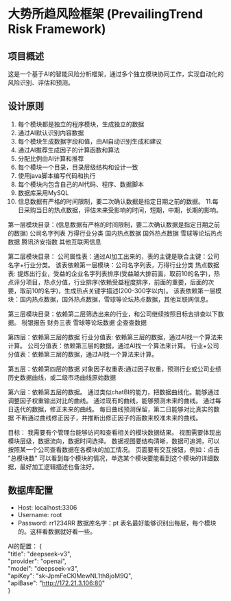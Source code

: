 # 大势所趋风险框架 (PrevailingTrend Risk Framework)

## 项目概述
这是一个基于AI的智能风险分析框架，通过多个独立模块协同工作，实现自动化的风险识别、评估和预测。

## 设计原则
1. 每个模块都是独立的程序模块，生成独立的数据
2. 通过AI默认识别内容数据
3. 每个模块生成数据字段和值，由AI自动识别生成和建议
4. 通过AI推荐生成因子的计算函数和算法
5. 分配比例由AI计算和推荐
6. 每个模块一个目录，目录层级结构和设计一致
7. 使用java脚本编写代码和执行
8. 每个模块内包含自己的AI代码、程序、数据脚本
9. 数据库采用MySQL
10. 信息数据有严格的时间限制，要二次确认数据是指定日期之前的数据。
11.每日采购当日的热点数据，评估未来受影响的时间，短期，中期，长期的影响。


第一层模块目录：(信息数据有严格的时间限制，要二次确认数据是指定日期之前的数据)
公司名字列表
万得行业分类
国内热点数据
国外热点数据
雪球等论坛热点数据
腾讯济安指数
其他互联网信息

第二层模块目录：
公司属性表：通过AI加工出来的，表的主键是联合主键：公司名字+行业分类。
           该表依赖第一层模块：公司名字列表，万得行业分类
热点数据表: 提炼出行业，受益的企业名字列表排序(受益越大排前面，取前10的名字)，热点评分项目，热点分值，行业排序(依赖受益程度排序，前面的重要，后面的次要，取前10的名字)，生成热点关键字描述(200-300字以内)。
           该表依赖第一层模块：国内热点数据，国外热点数据，雪球等论坛热点数据，其他互联网信息。

第三层模块目录：依赖第二层筛选出来的行业，和公司继续按照目标去排查以下数据。
税银报告
财务三表
雪球等论坛数据
企查查数据

第四层：依赖第三层的数据
行业分值表: 依赖第三层的数据，通过AI找一个算法来计算。
公司分值表：依赖第三层的数据，通过AI找一个算法来计算。
行业+公司分值表：依赖第三层的数据，通过AI找一个算法来计算。

第五层：依赖第四层的数据
对象因子权重表:通过因子权重，预测行业或公司业绩历史数据曲线，或二级市场曲线原始数据

第六层：依赖第五层的数据。
通过类似chatBI的能力，把数据曲线化。能够通过调整因子权重输出对比的曲线。
通过现有的曲线，能够预测未来的曲线。
通过每日迭代的数据，修正未来的曲线。
每日曲线预测保留，第二日能够对比真实的数据
不断通过曲线修正因子，并推断出修正因子的函数来校准未来的曲线。

目标：
我需要有个管理台能够访问和查看相关的模块数据结果。
视图需要体现出模块层级，数据流向，数据时间选择。
数据视图要结构清晰，数据可追溯，可以按照某一个公司查看数据在各模块的加工情况。
页面要有交互按钮，例如：点击 "总模块数" 可以看到每个模块的情况，单选某个模块要能看到这个模块的详细数据，最好加工逻辑描述也备注好。


## 数据库配置
- Host: localhost:3306
- Username: root
- Password: rr1234RR 
数据库名字：pt
表名最好能够识别出每层，每个模块的。这样看数据就好看一些。


AI的配置：
{  
    "title": "deepseek-v3",  
    "provider": "openai",  
    "model": "deepseek-v3",  
    "apiKey": "sk-JpmFeCKlMewNL1th8joM9Q",  
    "apiBase": "http://172.21.3.106:80"  
}